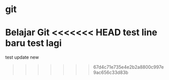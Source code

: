 # git
Belajar Git
<<<<<<< HEAD
test line baru 
test lagi
=======
test
update
new
>>>>>>> 67d4c71e735e4e2b2a8800c997e9ac656c33d83b
